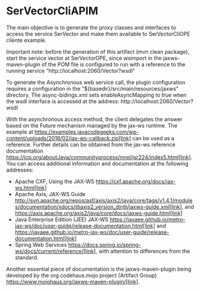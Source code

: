 # SerVectorCliAPIM

The main objective is to generate the proxy classes and interfaces to access the service SerVector and make them available to SerVectorCliOPE cliente example.


Important note: before the generation of this artifact (mvn clean package), start the service vector at SerVectorOPE, since wsimport in the jaxws-maven-plugin of the POM file is configured to run with a reference to the running service "<wsdlUrl>http://localhost:2060/Vector?wsdl</wsdlUrl>"

To generate the Asynchronous web service call, the plugin configuration requires a configuration in the "<bindingDirectory>${basedir}/src/main/resources/jaxws</bindingDirectory>" directory. The async-bidings.xml sets enableAsyncMapping to true when the wsdl interface is accessed at the address: http://localhost:2060/Vector?wsdl

With the asynchronous access method, the client delegates the answer based on the Future mechanism managed by the jax-ws runtime. The example at https://examples.javacodegeeks.com/wp-content/uploads/2018/02/jax-ws-callback.zip[link] can be used as a reference. Further details can be obtained from the jax-ws reference documentation https://jcp.org/aboutJava/communityprocess/mrel/jsr224/index5.html[link]. You can access additional information and documentation at the following addresses:
* Apache CXF, Using the JAX-WS https://cxf.apache.org/docs/jax-ws.html[link]
* Apache Axis, JAX-WS Guide http://svn.apache.org/repos/asf/axis/axis2/java/core/tags/v1.4.1/modules/documentation/xdocs/@axis2_version_dir@/jaxws-guide.xml[link], and https://axis.apache.org/axis2/java/core/docs/jaxws-guide.html[link]
* Java Enterprise Edition (JEE) JAX-WS https://javaee.github.io/metro-jax-ws/doc/user-guide/release-documentation.html[link] and https://javaee.github.io/metro-jax-ws/doc/user-guide/release-documentation.html[link]
* Spring Web Services https://docs.spring.io/spring-ws/docs/current/reference/[link], with attention to differences from the standard.

Another essential piece of documentation is the jaxws-maven-plugin being developed by the org.codehaus.mojo project (Artifact Group) https://www.mojohaus.org/jaxws-maven-plugin/[link].
